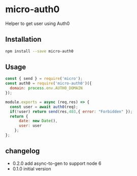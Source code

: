 # micro-auth0

Helper to get user using Auth0

## Installation

```bash
npm install --save micro-auth0
```

## Usage

```js
const { send } = require('micro');
const auth0 = require('micro-auth0')({
  domain: process.env.AUTH0_DOMAIN
});

module.exports = async (req,res) => {
  const user = await auth0(req);
  if(!user) return send(res,403,{ error: "Forbidden" });
  return {
      date: new Date(),
      user: user
    };
};
```
## changelog

- 0.2.0 add async-to-gen to support node 6
- 0.1.0 initial version
